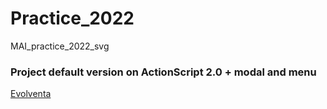 # Practice_2022
MAI_practice_2022_svg

### Project default version on ActionScript 2.0 + modal and menu

[Evolventa]( Evolventa.html "Evolventa Project")
